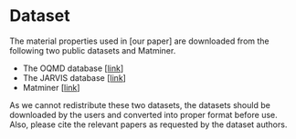 # Dataset

The material properties used in [our paper] are downloaded from the following two public datasets and Matminer.

- The OQMD database [[link](http://oqmd.org/)]
- The JARVIS database [[link](https://jarvis.nist.gov/)]
- Matminer [[link](https://hackingmaterials.lbl.gov/matminer/)]

As we cannot redistribute these two datasets, the datasets should be downloaded by the users and converted into proper format before use. Also, please cite the relevant papers as requested by the dataset authors.

